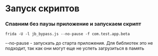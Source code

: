 # Запуск скриптов

### Спавним без паузы приложение и запускаем скрипт

`frida -U -l jb_bypass.js --no-pause -f com.test.app.beta`

\--no-pause - запускать до старта приложения. Для библиотек это не подходит, так как они могут еще не успеть загрузиться в память
